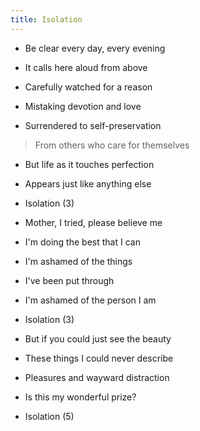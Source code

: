 ```yaml
---
title: Isolation
---
```


- Be clear every day, every evening

- It calls here aloud from above

- Carefully watched for a reason

- Mistaking devotion and love

- Surrendered to self-preservation

>From others who care for themselves

- But life as it touches perfection

- Appears just like anything else



- Isolation (3)

- Mother, I tried, please believe me

- I'm doing the best that I can

- I'm ashamed of the things

- I've been put through

- I'm ashamed of the person I am



- Isolation (3)

- But if you could just see the beauty

- These things I could never describe

- Pleasures and wayward distraction

- Is this my wonderful prize?

- Isolation (5)



